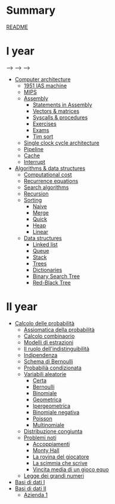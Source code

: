 # Summary

[README](../README.md)

# I year

<!-- - [Python]() -->
<!--     - [Exercises]() -->
<!--     - [Laboratory]() -->
<!--     - [Homeworks]() -->
<!-- - [Digital Design]() -->
<!--     - [Numbering Systems]() -->
<!--     - [IEEE-754]() -->
<!--     - [Transistors]() -->
<!--     - [Logic Gates]() -->
<!--     - [Boolean Algebra]() -->
<!--     - [Combinatorial Circuits]() -->
<!--         <!-- - [Tristates, Muxes, Decoders]() --> -->
<!--         <!-- - [Timing]() --> -->
<!--     - [Sequential Circuits]() -->
<!--     - [Finite State Machines]() -->
<!--         <!-- - [Timing]() --> -->
<!--     - [Arithmetic Circuits]() -->
<!--     - [Memory Arrays]() -->
<!--     - [Logic Arrays]() -->
<!--     - [Verilog]() -->
<!-- - [Discrete Mathematics]() -->
<!--     - [Combinatorics]() -->
<!--     - [Functions]() -->
<!--     - [Relations]() -->
<!--     - [Orders]() -->
<!--     - [Induction]() -->
<!--     - [Propositional Logic]() -->
<!-- - [Calculus I]() -->
<!--     - [Numbers]() -->
<!--     - [Functions]() -->
<!--     - [Limits]() -->
<!--     - [Derivatives]() -->
<!-- - [Java](./java/java.md) -->
<!--     - [OOP](./java/oop.md) -->
<!--     - [Laboratory]() -->
- [Computer architecture](./assembly/computer-architecture.md)
    - [1951 IAS machine](./assembly/ias-machine.md)
    - [MIPS](./assembly/mips.md)
    - [Assembly](./assembly/assembly.md)
        - [Statements in Assembly](./assembly/statements.md)
        - [Vectors & matrices](./assembly/vectors.md)
        - [Syscalls & procedures](./assembly/procedures.md)
        - [Exercises](./assembly/exercises.md)
        - [Exams]()
        - [Tim sort]()
    - [Single clock cycle architecture](./assembly/architecture.md)
    - [Pipeline](./assembly/pipeline.md)
    - [Cache](./assembly/cache.md)
    - [Interrupt]()
- [Algorithms & data structures](./algorithms/README.md)
    - [Computational cost](./algorithms/computational-cost.md)
    - [Recurrence equations](./algorithms/recurrence-equations.md)
    - [Search algorithms](./algorithms/searching-algorithms.md)
    - [Recursion](./algorithms/recursion.md)
    - [Sorting]()
        - [Naive](./algorithms/naive-sorting.md)
        - [Merge](./algorithms/merge.md)
        - [Quick](./algorithms/quick.md)
        - [Heap](./algorithms/heap.md)
        - [Linear](./algorithms/linear.md)
    - [Data structures]()
        - [Linked list](./algorithms/linkedlist.md)
        - [Queue](./algorithms/queue.md)
        - [Stack](./algorithms/stack.md)
        - [Trees]()
        - [Dictionaries]()
        - [Binary Search Tree]()
        - [Red-Black Tree](./algorithms/rbtree.md)

<!-- - [Calculus I +]() -->
<!--     - [Series]() -->
<!--     - [Integrals]() -->
<!--     - [Differential Equations]() -->

# II year 

<!-- - [Algebra]() -->
<!--     - [Equazioni congruenziali](./algebra/equazioni-congruenziali.md) -->

- [Calcolo delle probabilità]()
    - [Assiomatica della probabilità](./probabilita/assiomatica.md)
    - [Calcolo combinaorio]()
    - [Modelli di estrazioni]()
    - [Il ruolo dell'indistinguibilità]()
    - [Indipendenza](./probabilita/indipendenza.md)
    - [Schema di Bernoulli](./probabilita/schema-bernoulli.md)
    - [Probabilià condizionata](./probabilita/probabilita-condizionata.md)
    - [Variabili aleatorie](./probabilita/variabili-aleatorie.md)
        - [Certa]()
        - [Bernoulli]()
        - [Binomiale]()
        - [Geometrica](./probabilita/geometrica.md)
        - [Ipergeometrica]()
        - [Binomiale negativa](./probabilita/binomiale-negativa.md)
        - [Poisson](./probabilita/poisson.md)
        - [Multinomiale](./probabilita/multinomiale.md)
    - [Distribuzione congiunta]()
    - [Problemi noti]()
        - [Accoppiamenti](./probabilita/accoppiamenti.md)
        - [Monty Hall]()
        - [La rovina del giocatore]()
        - [La scimmia che scrive]()
        - [Vincita media di un gioco equo]()
   - [Legge dei grandi numeri](./probabilita/grandi-numeri.md)
- [Basi di dati I](./basi-di-dati-1/basi-di-dati.md)
    <!-- - [Introduction](./basi-di-dati-1/dbms.pdf) -->
- [Basi di dati II]()
    - [Azienda 1](./basi-di-dati-2/azienda-1.md)
    

<!-- # III year -->

<!-- --- -->

<!-- - [Competitive]() -->
